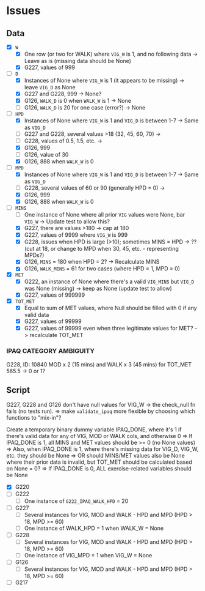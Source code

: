 # Issues

## Data

- [x] `W`
    - [x] One row (or two for WALK) where `VIG_W` is 1, and no following data -> Leave as is (missing data should be None)
    - [x] G227, values of 999
- [ ] `D`
    - [x] Instances of None where `VIG_W` is 1 (it appears to be missing) -> leave `VIG_D` as None
    - [x] G227 and G228, 999 -> None?
    - [x] G126, `WALK_D` is 0 when `WALK_W` is 1 -> None
    - [ ] G126, `WALK_D` is 20 for one case (error?) -> None
- [ ] `HPD`
    - [x] Instances of None where `VIG_W` is 1 and `VIG_D` is between 1-7 -> Same as `VIG_D`
    - [ ] G227 and G228, several values >18 (32, 45, 60, 70) -> 
    - [ ] G228, values of 0.5, 1.5, etc. ->
    - [x] G126, 999
    - [ ] G126, value of 30
    - [x] G126, 888 when `WALK_W` is 0
- [ ] `MPD`
    - [x] Instances of None where `VIG_W` is 1 and `VIG_D` is between 1-7 -> Same as `VIG_D`
    - [ ] G228, several values of 60 or 90 (generally HPD = 0) -> 
    - [x] G126, 999
    - [x] G126, 888 when `WALK_W` is 0
- [ ] `MINS`
    - [ ] One instance of None where all prior `VIG` values were None, bar `VIG_W` -> Update test to allow this?
    - [x] G227, there are values >180 -> cap at 180
    - [x] G227, values of 9999 where `VIG_W` is 999
    - [x] G228, issues when HPD is large (>10); sometimes MINS = HPD -> ?? (cut at 18, or change to MPD when 30, 45, etc. - representing MPDs?)
    - [x] G126, `MINS` = 180 when HPD = 2? -> Recalculate MINS
    - [x] G126, `WALK_MINS` = 61 for two cases (where HPD = 1, MPD = 0)
- [x] `MET`
    - [x] G222, an instance of None where there's a valid `VIG_MINS` but `VIG_D` was None (missing) -> keep as None (update test to allow)
    - [x] G227, values of 999999
- [x] `TOT_MET`
    - [x] Equal to sum of MET values, where Null should be filled with 0 if any valid data
    - [x] G227, values of 99999
    - [x] G227, values of 99999 even when three legitimate values for MET? -> recalculate TOT_MET

### IPAQ CATEGORY AMBIGUITY

G228, ID: 10840
MOD x 2 (15 mins) and WALK x 3 (45 mins) for TOT_MET 565.5 -> 0 or 1?

## Script

G227, G228 and G126 don't have null values for VIG_W -> the check_null fn fails (no tests run).
=> make `validate_ipaq` more flexible by choosing which functions to "mix-in"?

Create a temporary binary dummy variable IPAQ_DONE, where it's 1 if there's valid data for any of VIG, MOD or WALK cols, and otherwise 0
=> If IPAQ_DONE is 1, all MINS and MET values should be >= 0 (no None values)
=> Also, when IPAQ_DONE is 1, where there's missing data for VIG_D, VIG_W, etc. they should be None
=> OR should MINS/MET values also be None where their prior data is invalid, but TOT_MET should be calculated based on None = 0?
=> If IPAQ_DONE is 0, ALL exercise-related variables should be None

- [x] G220
- [ ] G222
    - [ ] One instance of `G222_IPAQ_WALK_HPD` = 20
- [ ] G227
    - [ ] Several instances for VIG, MOD and WALK - HPD and MPD (HPD > 18, MPD >= 60)
    - [ ] One instance of WALK_HPD = 1 when WALK_W = None
- [ ] G228
    - [ ] Several instances for VIG, MOD and WALK - HPD and MPD (HPD > 18, MPD >= 60)
    - [ ] One instance of VIG_MPD = 1 when VIG_W = None
- [ ] G126
    - [ ] Several instances for VIG, MOD and WALK - HPD and MPD (HPD > 18, MPD >= 60)

- [ ] G217